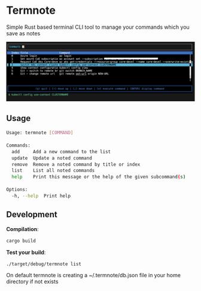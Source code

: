 # Termnote

Simple Rust based terminal CLI tool to manage your commands which you save as notes

![Termnote](Termnote_list_view.png)

## Usage

```bash
Usage: termnote [COMMAND]

Commands:
  add     Add a new command to the list
  update  Update a noted command
  remove  Remove a noted command by title or index
  list    List all noted commands
  help    Print this message or the help of the given subcommand(s)

Options:
  -h, --help  Print help
```

## Development

**Compilation**:

```bash
cargo build
```

**Test your build**:

```bash
./target/debug/termnote list
```

On default termnote is creating a ~/.termnote/db.json file in your home directory if not exists
